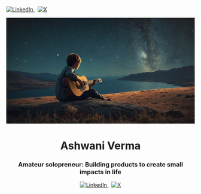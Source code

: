   <a href="https://www.linkedin.com/in/ashwani-verma-ba2659326/" target="_blank">
    <img src="https://cdn.jsdelivr.net/gh/devicons/devicon/icons/linkedin/linkedin-original.svg" alt="LinkedIn" width="20" height="20"/>
  </a>
  &nbsp; <!-- Space between icons -->
  <a href="https://twitter.com/ashwanivermax" target="_blank">
    <img src="https://cdn.jsdelivr.net/gh/devicons/devicon/icons/twitter/twitter-original.svg" alt="X" width="20" height="20"/>
  </a>
</div>

![Alt text](https://github.com/ashwaniverma-github/ashwaniverma-github/blob/main/gitpro.jpg)

<div align="center">
  <h1><b>Ashwani Verma</b></h1>
  <h3>Amateur solopreneur: Building products to create small impacts in life</h3>

  <!-- LinkedIn and X icons with links -->
  <a href="https://www.linkedin.com/in/ashwani-verma-ba2659326/" target="_blank">
    <img src="https://cdn.jsdelivr.net/gh/devicons/devicon/icons/linkedin/linkedin-original.svg" alt="LinkedIn" width="20" height="20"/>
  </a>
  &nbsp; <!-- Space between icons -->
  <a href="https://twitter.com/ashwanivermax" target="_blank">
    <img src="https://cdn.jsdelivr.net/gh/devicons/devicon/icons/twitter/twitter-original.svg" alt="X" width="20" height="20"/>
  </a>
</div>
